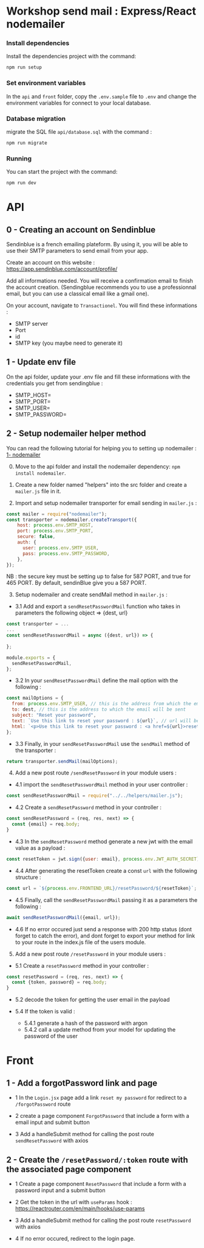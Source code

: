 
# Workshop send mail : Express/React nodemailer

### Install dependencies
Install the dependencies project with the command:

```bash
npm run setup
```

### Set environment variables

In the `api` and `front` folder, copy the `.env.sample` file to `.env` and change the environment variables for connect to your local database.

### Database migration
migrate the SQL file `api/database.sql` with the command :
```bash
npm run migrate
```

### Running

You can start the project with the command:

```bash
npm run dev
```

# API

## 0 - Creating an account on Sendinblue

Sendinblue is a french emailing plateform. By using it, you will be able to use their SMTP parameters to send email from your app.

Create an account on this website : https://app.sendinblue.com/account/profile/

Add all informations needed. You will receive a confirmation email to finish the account creation. (Sendingblue recommends you to use a professionnal email, but you can use a classical email like a gmail one).

On your account, navigate to `Transactionel`. You will find these informations :

- SMTP server
- Port
- id
- SMTP key (you maybe need to generate it)

## 1 - Update env file

On the api folder, update your .env file and fill these informations with the credentials you get from sendingblue :

- SMTP_HOST=
- SMTP_PORT=
- SMTP_USER=
- SMTP_PASSWORD=

## 2 - Setup nodemailer helper method
You can read the following tutorial for helping you to setting up nodemailer : 
[1- nodemailer](https://dev.to/documatic/send-email-in-nodejs-with-nodemailer-using-gmail-account-2gd1)

0. Move to the api folder and install the nodemailer dependency:
`npm install nodemailer`.

1. Create a new folder named "helpers" into the src folder and create a `mailer.js` file in it.

2. Import and setup nodemailer transporter for email sending in `mailer.js` :
```js
const mailer = require("nodemailer");
const transporter = nodemailer.createTransport({
    host: process.env.SMTP_HOST,
    port: process.env.SMTP_PORT,
    secure: false,
    auth: {
      user: process.env.SMTP_USER,
      pass: process.env.SMTP_PASSWORD,
    },
});
```
NB : the secure key must be setting up to false for 587 PORT, and true for 465 PORT. By default, sendinBlue give you a 587 PORT.

3. Setup nodemailer and create sendMail method in `mailer.js` :

  - 3.1 Add and export a `sendResetPasswordMail` function who takes in parameters the following object => {dest, url}
  ```js
  const transporter = ...
  ...
  const sendResetPasswordMail = async ({dest, url}) => {
    
  };

  module.exports = {
    sendResetPasswordMail,
  };
  ```

  - 3.2 In your `sendResetPasswordMail` define the mail option with the following : 
  ```js
  const mailOptions = {
    from: process.env.SMTP_USER, // this is the address from which the email will be sent
    to: dest, // this is the address to which the email will be sent
    subject: "Reset your password",
    text: `Use this link to reset your password : ${url}`, // url will be defined later in our controller
    html: `<p>Use this link to reset your password : <a href=${url}>reset your password</a>`,
  };
  ```
  - 3.3 Finally, in your `sendResetPasswordMail` use the `sendMail` method of the transporter :
  ```js
  return transporter.sendMail(mailOptions);
  ```

4. Add a new post route `/sendResetPassword` in your module users :

  - 4.1 import the `sendResetPasswordMail` method in your user controller :
  ```js 
  const sendResetPasswordMail = require("../../helpers/mailer.js");
  ```

  - 4.2 Create a `sendResetPassword` method in your controller :
  ```js
  const sendResetPassword = (req, res, next) => {
    const {email} = req.body;
  }
  ```

  - 4.3 In the `sendResetPassword` method generate a new jwt with the email value as a payload :
  ```js
  const resetToken = jwt.sign({user: email}, process.env.JWT_AUTH_SECRET);
  ```

  - 4.4 After generating the resetToken create a const `url` with the following structure :
  ```js
  const url = `${process.env.FRONTEND_URL}/resetPassword/${resetToken}`;
  ```

  - 4.5 Finally, call the `sendResetPasswordMail` passing it as a parameters the following : 
  ```js
  await sendResetPasswordMail({email, url});
  ```

  - 4.6 If no error occured just send a response with 200 http status (dont forget to catch the error), and dont forget to export your method for link to your route in the index.js file of the users module.

5. Add a new post route `/resetPassword` in your module users :

  - 5.1 Create a `resetPassword` method in your controller :
  ```js
  const resetPassword = (req, res, next) => {
    const {token, password} = req.body;
  }
  ```

  - 5.2 decode the token for getting the user email in the payload

  - 5.4 If the token is valid :
    - 5.4.1 generate a hash of the password with argon
    - 5.4.2 call a update method from your model for updating the password of the user


# Front

## 1 - Add a forgotPassword link and page

  - 1 In the `Login.jsx` page add a link `reset my password` for redirect to a `/forgotPassword` route

  - 2 create a page component `ForgotPassword` that include a form with a email input and submit button

  - 3 Add a handleSubmit method for calling the post route `sendResetPassword` with axios

## 2 - Create the `/resetPassword/:token` route with the associated page component

  - 1 Create a page component `ResetPassword` that include a form with a password input and a submit button

  - 2 Get the token in the url with `useParams` hook : https://reactrouter.com/en/main/hooks/use-params

  - 3 Add a handleSubmit method for calling the post route `resetPassword` with axios

  - 4 If no error occured, redirect to the login page.
